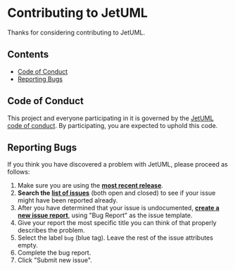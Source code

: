 # Contributing to JetUML

Thanks for considering contributing to JetUML. 

## Contents

* [Code of Conduct](#code-of-conduct)
* [Reporting Bugs](#reporting-bugs)

## Code of Conduct

This project and everyone participating in it is governed by the [JetUML code of conduct](../CODE_OF_CONDUCT.md). 
By participating, you are expected to uphold this code.

## Reporting Bugs

If you think you have discovered a problem with JetUML, please proceed as follows:

1. Make sure you are using the **[most recent release](https://github.com/prmr/JetUML/releases)**. 
2. **Search the [list of issues](https://github.com/prmr/JetUML/issues)** (both open and closed) to see if your issue might have been reported already.
3. After you have determined that your issue is undocumented, **[create a new issue report](https://guides.github.com/features/issues/)**, using "Bug Report" as the issue template.
4. Give your report the most specific title you can think of that properly describes the problem.
5. Select the label `bug` (blue tag). Leave the rest of the issue attributes empty.
6. Complete the bug report.
7. Click "Submit new issue".

